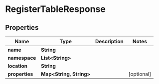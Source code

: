 

# RegisterTableResponse


## Properties

| Name | Type | Description | Notes |
|------------ | ------------- | ------------- | -------------|
|**name** | **String** |  |  |
|**namespace** | **List&lt;String&gt;** |  |  |
|**location** | **String** |  |  |
|**properties** | **Map&lt;String, String&gt;** |  |  [optional] |




